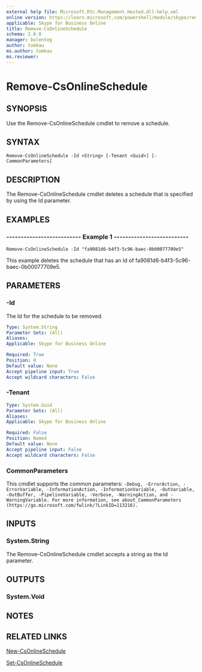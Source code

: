 ```yaml
---
external help file: Microsoft.Rtc.Management.Hosted.dll-help.xml
online version: https://learn.microsoft.com/powershell/module/skype/remove-csonlineschedule
applicable: Skype for Business Online
title: Remove-CsOnlineSchedule
schema: 2.0.0
manager: bulenteg
author: tomkau
ms.author: tomkau
ms.reviewer:
---
```


# Remove-CsOnlineSchedule

## SYNOPSIS
Use the Remove-CsOnlineSchedule cmdlet to remove a schedule.

## SYNTAX
```
Remove-CsOnlineSchedule -Id <String> [-Tenant <Guid>] [-CommonParameters]
```

## DESCRIPTION
The Remove-CsOnlineSchedule cmdlet deletes a schedule that is specified by using the Id parameter.

## EXAMPLES

### -------------------------- Example 1 --------------------------
```
Remove-CsOnlineSchedule -Id "fa9081d6-b4f3-5c96-baec-0b00077709e5"
```

This example deletes the schedule that has an Id of fa9081d6-b4f3-5c96-baec-0b00077709e5.


## PARAMETERS

### -Id
The Id for the schedule to be removed.


```yaml
Type: System.String
Parameter Sets: (All)
Aliases:
Applicable: Skype for Business Online

Required: True
Position: 0
Default value: None
Accept pipeline input: True
Accept wildcard characters: False
```

### -Tenant

```yaml
Type: System.Guid
Parameter Sets: (All)
Aliases:
Applicable: Skype for Business Online

Required: False
Position: Named
Default value: None
Accept pipeline input: False
Accept wildcard characters: False
```

### CommonParameters
This cmdlet supports the common parameters: `-Debug, -ErrorAction, -ErrorVariable, -InformationAction, -InformationVariable, -OutVariable, -OutBuffer, -PipelineVariable, -Verbose, -WarningAction, and -WarningVariable. For more information, see about_CommonParameters (https://go.microsoft.com/fwlink/?LinkID=113216).`

## INPUTS

### System.String
The Remove-CsOnlineSchedule cmdlet accepts a string as the Id parameter.


## OUTPUTS

### System.Void


## NOTES

## RELATED LINKS

[New-CsOnlineSchedule](New-CsOnlineSchedule.md)

[Set-CsOnlineSchedule](Set-CsOnlineSchedule.md)
